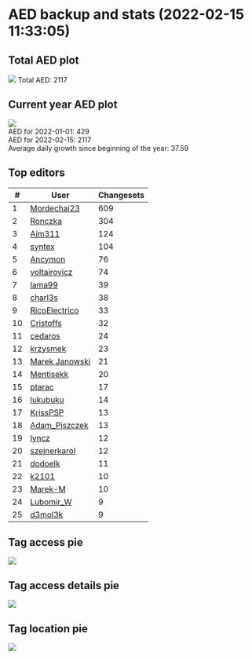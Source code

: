 # AED backup and stats (2022-02-15 11:33:05)


## Total AED plot
![](report_data/total_aed.png)
Total AED: 2117

## Current year AED plot
![](report_data/current_year_aed.png)\
AED for 2022-01-01: 429\
AED for 2022-02-15: 2117\
Average daily growth since beginning of the year: 37.59

## Top editors
| # | User | Changesets |
| ------------- | ------------- | ------------- |
| 1 | [Mordechai23](<https://www.openstreetmap.org/user/Mordechai23>) | 609 |
| 2 | [Ronczka](<https://www.openstreetmap.org/user/Ronczka>) | 304 |
| 3 | [Aim311](<https://www.openstreetmap.org/user/Aim311>) | 124 |
| 4 | [syntex](<https://www.openstreetmap.org/user/syntex>) | 104 |
| 5 | [Ancymon](<https://www.openstreetmap.org/user/Ancymon>) | 76 |
| 6 | [voltairovicz](<https://www.openstreetmap.org/user/voltairovicz>) | 74 |
| 7 | [lama99](<https://www.openstreetmap.org/user/lama99>) | 39 |
| 8 | [charl3s](<https://www.openstreetmap.org/user/charl3s>) | 38 |
| 9 | [RicoElectrico](<https://www.openstreetmap.org/user/RicoElectrico>) | 33 |
| 10 | [Cristoffs](<https://www.openstreetmap.org/user/Cristoffs>) | 32 |
| 11 | [cedaros](<https://www.openstreetmap.org/user/cedaros>) | 24 |
| 12 | [krzysmek](<https://www.openstreetmap.org/user/krzysmek>) | 23 |
| 13 | [Marek Janowski](<https://www.openstreetmap.org/user/Marek Janowski>) | 21 |
| 14 | [Mentisekk](<https://www.openstreetmap.org/user/Mentisekk>) | 20 |
| 15 | [ptarac](<https://www.openstreetmap.org/user/ptarac>) | 17 |
| 16 | [lukubuku](<https://www.openstreetmap.org/user/lukubuku>) | 14 |
| 17 | [KrissPSP](<https://www.openstreetmap.org/user/KrissPSP>) | 13 |
| 18 | [Adam_Piszczek](<https://www.openstreetmap.org/user/Adam_Piszczek>) | 13 |
| 19 | [lyncz](<https://www.openstreetmap.org/user/lyncz>) | 12 |
| 20 | [szejnerkarol](<https://www.openstreetmap.org/user/szejnerkarol>) | 12 |
| 21 | [dodoelk](<https://www.openstreetmap.org/user/dodoelk>) | 11 |
| 22 | [k2101](<https://www.openstreetmap.org/user/k2101>) | 10 |
| 23 | [Marek-M](<https://www.openstreetmap.org/user/Marek-M>) | 10 |
| 24 | [Lubomir_W](<https://www.openstreetmap.org/user/Lubomir_W>) | 9 |
| 25 | [d3mol3k](<https://www.openstreetmap.org/user/d3mol3k>) | 9 |

## Tag access pie
![](report_data/tag_access.png)

## Tag access details pie
![](report_data/tag_access_details.png)

## Tag location pie
![](report_data/tag_location.png)
